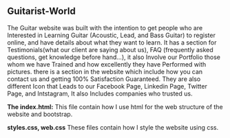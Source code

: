 ## Guitarist-World


The Guitar website was built with the intention to get people who are Interested in Learning Guitar (Acoustic, Lead, and Bass Guitar) to register online, and have details about what they want to learn. It has a section for Testimonials(what our client are saying about us), FAQ (frequently asked questions, get knowledge before hand...), it also Involve our Portfolio those whom we have Trained and how excellently they have Performed with pictures. there is a section in the website which include how you can contact us and getting 100% Satisfaction Guaranteed. They are also different Icon that Leads to our Facebook Page, Linkedin Page, Twitter Page, and Intstagram, It also Includes companies who trusted us.


 **The index.html:** This file contain how I use html for the web structure of the website and bootstrap.
 
 **styles.css, web.css** These files contain how I style the website using css.
